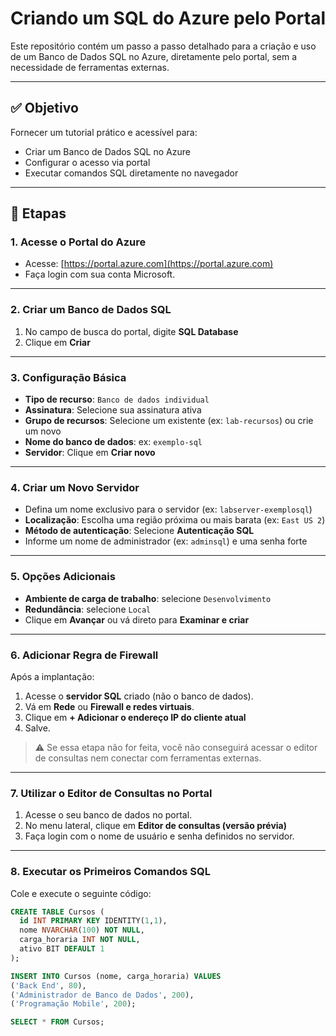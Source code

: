 # Criando um SQL do Azure pelo Portal
Este repositório contém um passo a passo detalhado para a criação e uso de um Banco de Dados SQL no Azure, diretamente pelo portal, sem a necessidade de ferramentas externas.

---

## ✅ Objetivo

Fornecer um tutorial prático e acessível para:

- Criar um Banco de Dados SQL no Azure
- Configurar o acesso via portal
- Executar comandos SQL diretamente no navegador

---

## 🧭 Etapas

### 1. Acesse o Portal do Azure

- Acesse: [https://portal.azure.com](https://portal.azure.com)
- Faça login com sua conta Microsoft.

---

### 2. Criar um Banco de Dados SQL

1. No campo de busca do portal, digite **SQL Database**
2. Clique em **Criar**

---

### 3. Configuração Básica

- **Tipo de recurso**: `Banco de dados individual`
- **Assinatura**: Selecione sua assinatura ativa
- **Grupo de recursos**: Selecione um existente (ex: `lab-recursos`) ou crie um novo
- **Nome do banco de dados**: ex: `exemplo-sql`
- **Servidor**: Clique em **Criar novo**

---

### 4. Criar um Novo Servidor

- Defina um nome exclusivo para o servidor (ex: `labserver-exemplosql`)
- **Localização**: Escolha uma região próxima ou mais barata (ex: `East US 2`)
- **Método de autenticação**: Selecione **Autenticação SQL**
- Informe um nome de administrador (ex: `adminsql`) e uma senha forte

---

### 5. Opções Adicionais

- **Ambiente de carga de trabalho**: selecione `Desenvolvimento`
- **Redundância**: selecione `Local`
- Clique em **Avançar** ou vá direto para **Examinar e criar**

---

### 6. Adicionar Regra de Firewall

Após a implantação:

1. Acesse o **servidor SQL** criado (não o banco de dados).
2. Vá em **Rede** ou **Firewall e redes virtuais**.
3. Clique em **+ Adicionar o endereço IP do cliente atual**
4. Salve.

> ⚠️ Se essa etapa não for feita, você não conseguirá acessar o editor de consultas nem conectar com ferramentas externas.

---

### 7. Utilizar o Editor de Consultas no Portal

1. Acesse o seu banco de dados no portal.
2. No menu lateral, clique em **Editor de consultas (versão prévia)**
3. Faça login com o nome de usuário e senha definidos no servidor.

---

### 8. Executar os Primeiros Comandos SQL

Cole e execute o seguinte código:

```sql
CREATE TABLE Cursos (
  id INT PRIMARY KEY IDENTITY(1,1),
  nome NVARCHAR(100) NOT NULL,
  carga_horaria INT NOT NULL,
  ativo BIT DEFAULT 1
);

INSERT INTO Cursos (nome, carga_horaria) VALUES
('Back End', 80),
('Administrador de Banco de Dados', 200),
('Programação Mobile', 200);

SELECT * FROM Cursos;
